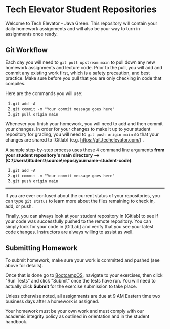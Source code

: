 
# Tech Elevator Student Repositories

Welcome to Tech Elevator - Java Green. This repository will contain your daily homework assignments and will also be your way to turn in assignments once ready.

## Git Workflow

Each day you will need to `git pull upstream main` to pull down any new homework assignments and lecture code. Prior to the pull, you will add and commit any existing work first, which is a safety precaution, and best practice. Make sure before you pull that you are only checking in code that compiles.

Here are the commands you will use:

1. `git add -A`
2. `git commit -m "Your commit message goes here"`
3. `git pull origin main`

Whenever you finish your homework, you will need to add and then commit your changes. In order for your changes to make it up to your student repository for grading, you will need to `git push origin main` so that your changes are shared to [Gitlab] (e.g. https://git.techelevator.com/) .

A sample step-by-step process uses these 4 command line arguments **from your student repository's main directory --> (C:\Users\Student\source\repos\yourname-student-code)**:

1. `git add -A`
2. `git commit -m "Your commit message goes here"`
3. `git push origin main`

---

If you are ever confused about the current status of your repositories, you can type `git status` to learn more about the files remaining to check in, add, or push.

Finally, you can always look at your student repository in [Gitlab] to see if your code was successfully pushed to the remote repository. You can simply look for your code in [GitLab] and verify that you see your latest code changes. Instructors are always willing to assist as well.

## Submitting Homework

To submit homework, make sure your work is committed and pushed (see above for details).

Once that is done go to [BootcampOS](https://lms.techelevator.com), navigate to your exercises, then click "Run Tests" and click "Submit" once the tests have run. You will need to actually click **Submit** for the exercise submission to take place.

Unless otherwise noted, all assignments are due at 9 AM Eastern time two business days after a homework is assigned.

Your homework must be your own work and must comply with our academic integrity policy as outlined in orientation and in the student handbook.
